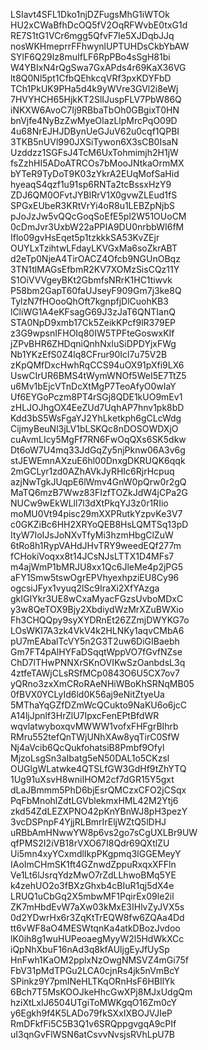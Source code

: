 LSIavt4SFL1Dko1njDZFugsMhG1iWTOk
HU2xCWaBfhDcOQ5fV2OqRFWvbE0txG1d
RE7S1tG1VCr6mgg5QfvF7Ie5XJDqbJJq
nosWKHmeprrFFhwynlUPTUHDsCkbYbAW
SYlF6Q29lz8muIfLF6RpPBo4sSgH81bi
W4YBIxN4rQgSwa7GxAPds4r69KaX36VG
lt8Q0Nl5pt1CfbQEhkcqVRf3pxKDYFbD
TCh1PkUK9PHa5d4k9yWVre3GVl2i8eWj
7HVYHCH65HjkKT2SlIJuspFLV7PbW86Q
iNKXW6AvoC7Ij9RBbaTbOh0GBgixT0HN
bnVjfe4NyBzZwMyeOIazLlpMrcPqO09D
4u68NrEJHJDBynUeGJuV62u0cqf1QPBI
3TKB5nUVl990JXSiTywon6X3sCB0IsaN
Uzddzz1SGFsJ4TcM6UxTohmimjh2H1jW
fsZzhHI5ADoATRCOs7bMooJNtkaOrmMX
bYTeR9TyDoT9K03zYkrA2EUqMofSaHid
hyeaqS4qzf1u91sp6RNTa2tcBssxHzY9
ZDJ6QM0OFvtJYBIRrV1X0gvwZLEud1fS
SPGxEUbeR3KRtVrYi4oR8u1LEBZpNjbS
pJoJzJw5vQQcGoqSoEfE5pl2W51OUoCM
0cDmJvr3UxbW22aPPIA9DU0nrbbWI6fM
Iflo09gvHsEqet5p1tzkkkSA53KvZEjr
OUYLxTzihtwLFdayLKVGxMa6soZkrABT
d2eTp0NjeA4TirOACZ4Ofcb9NGUnOBqz
3TN1tlMAGsEfbmR2KV7XOMzSisCQz11Y
S1OiVVVgeyBKt2GbmfsNRrK1HC1tiwvk
P58bm2GapT60faUJseyF909Gm7j3ke8Q
TylzN7fHOooQhOft7kgnpfjDlCuohKB3
lCliWG1A4eKFsagG69J3zJaT6QNTIanQ
STA0NpD9xmb17Ck5ZeikKPcf9lR379EP
z3G9wpsnIFHOIq80IW5TPFteGoswxKIf
jZPvBHR6ZHDqniQnhNxIuSiDPDYjxFWg
Nb1YKzEfS0Z4lq8CFrur90Icl7u75V2B
zKpQMfDxcHwhRqCCS94uOX91pXfi9LX6
UswCIrUR6BMS4tWymWNOf5WeI5E7TtZ5
u6Mv1bEjcVTnDcXtMgP7TeoAfyO0wIaY
Uf6EYGoPczm8PT4rSGj8QDE1kUO9mEv1
zHLJOJhgOX4EeZUd7UqhAP7hnv1pk8bD
Kdd3bS5WsFgaYJ2YhLketkph6gCLcWdg
CijmyBeuNl3jLV1bLSKQc8nDOSOWDXjO
cuAvmLIcy5MgFf7RN6FwOqQXs6SK5dkw
Dt6oW7U4mq33JdGqZy5njPknw06A3v6g
stJEWEmnAXzuE6hl00DnxgDKRUQK6qqk
2mGCLyr1zd0AZhAVkJyRHIc6RjrHcpuq
azjNwTgkJUqpE6lWmv4GnW0pQrw0r2gQ
MaTQ6mzB7Wwz83FIzfTOZkJdW4jCPa2G
NUCw9wEkWLll7l3dXtPkqYJ3z0r1RIio
moMU0Vt94pisc29mXXPRutkYzpvKe3V7
c0GKZiBc6HH2XRYoQEB8HsLQMTSq13pD
ItyW7IoIJsJoNXvTfyMi3hzmHbgClZuW
6tRo8h1RypVAHdJHvTRY9weedEQf277m
fCHokiVoqxx8t14JCsNJsLTTX1D4MFs7
m4ajWmP1bMRJU8xx1Qc6JleMe4p2jPG5
aFY1Smw5tswOgrEPVhyexhpziEU8Cy96
ogcsiJFyx1vyuq2lSc9IraXi2XfYAzga
gkIGIYkr3UE8wCxaMyacFGzsUvboMDxC
y3w8QeTOX9Bjy2XbdiydWzMrXZuBWXio
Fh3CHQQpy9syXYDRnEt26ZZmjDWYKG7o
LOsWKI7A3zk4VkV4k2HLNKy1aqvCMbA6
pU7mEAbalTcVY5n2G3T2uw6DiGIBaebh
Gm7FT4pAlHYFaDSqqtWppVO7fGvfNZse
ChD7lTHwPNNXrSKnOVIKwSzOanbdsL3q
4ztfeTAWjCLsRSfMCp0843O6U5CX7ov7
yQRno3zxXmCRoRAeNHiWBoKhSRNqMB05
0fBVX0YCLyId6ld0K56aj9eNitZtyeUa
5MThaYqGZfDZmWcQCukto9NaKU6o6jcC
A14ljJpnlf3HrZlU7IpxcFenEPtBfdWR
wqvlatwyboxqvMWWW1vofxFHFgrBIhrb
RMru552tefQnTWjUNhXAw8yqTirC0SfW
Nj4aVcib6QcQukfohatsiB8Pmbf9Ofyl
MjzoLsgSn3aIbatg5eN50DAL1o5CKzsl
OUGlgWLatwke4QTSLfGW3GdHf9tZhYTQ
1Ug91uXsvH8wniIHOM2cf7dGR15Y5gxt
dLaJBmmm5PhD6bjEsrQMCzxCFO2jCSqx
PqFbMnohlZdtLGVblekmxHML42M2Ytj6
zkd54ZdLEZXPNO42pKnYBnWJ8pH3pezY
3vcDSPnpF4YjjRLBmrIrEljWZtQ5lDHJ
uRBbAmHNwwYW8p6vs2go7sCgUXLBr9UW
qfPMS2I2iVB18rVXO67I8Qdr69QXtlZU
Ui5mn4xyYCxmdlIkpPKgpmq3lGGEMeyY
IAoImCHmSK1ft4GZnwdZppuRxqxXFFln
Ve1Lt6lJsrqYdzMwO7rZdLLhwoBMq5YE
k4zehUO2o3fBXzGhxb4cBIuR1qj5dX4e
LRUQ1uCbGq2X5mbwMF1PqirEx09le2il
ZK7mHbdEvW7aXw03kMxE3IHlvZyJVX5s
0d2YDwrHx6r3ZqKtTrEQW8fw6ZQAa4Dd
tt6vWF8aO4MESWtqnKa4atkDBozJvdoo
lK0ih8g1wuHUPeoaegMyyW2l5HdWkXCc
iQpNhXbuF16nAd3q8kfAUljgEyJfUySp
HnFwh1KaOM2pplxNzOwgNMSVZ4mGi75f
FbV31pMdTPGu2LCA0cjnRs4jk5nVmBcY
SPinkz9Y7pmINeHLTKqORnHsF6HBIlYk
6Bch7T5MsKOOJkeHhcGwXPj8MJxUdgQm
hziXtLxIJ6504UTgiToMWKgqO16Zm0cY
y6Egkh9f4K5LADo79fkSXxIXBOJVJIeP
RmDFkfFi5C5B3Q1v6SRQppgvgqA9cPIf
uI3qnGvFlWSN6atCsvvNvsjsRVhLpU7B
